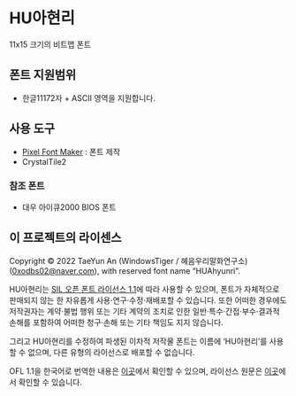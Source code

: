 # HU아현리
11x15 크기의 비트맵 폰트

## 폰트 지원범위
* 한글11172자 + ASCII 영역을 지원합니다.

## 사용 도구
* [Pixel Font Maker](https://github.com/exqt/pixel-font-maker) : 폰트 제작
* CrystalTile2

### 참조 폰트
* 대우 아이큐2000 BIOS 폰트

## 이 프로젝트의 라이센스
Copyright © 2022 TaeYun An (WindowsTiger / 혜음우리말화연구소) (0xodbs02@naver.com), with reserved font name “HUAhyunri”.

HU아현리는 [SIL 오픈 폰트 라이선스 1.1](https://scripts.sil.org/cms/scripts/page.php?site_id=nrsi&id=OFL)에 따라 사용할 수 있으며, 폰트가 자체적으로 판매되지 않는 한 자유롭게 사용·연구·수정·재배포할 수 있습니다. 또한 어떠한 경우에도 저작권자는 계약·불법 행위 또는 기타 계약의 조치로 인한 일반·특수·간접·부수·결과적 손해를 포함하여 어떠한 청구·손해 또는 기타 책임도 지지 않습니다.

그리고 HU아현리를 수정하여 파생된 이차적 저작물 폰트는 이름에 ‘HU아현리’를 사용할 수 없으며, 다른 유형의 라이선스로 배포할 수 없습니다.

OFL 1.1을 한국어로 번역한 내용은 [이곳](LICENSE_ko.md)에서 확인할 수 있으며, 라이선스 원문은 [이곳](LICENSE.md)에서 확인할 수 있습니다.
